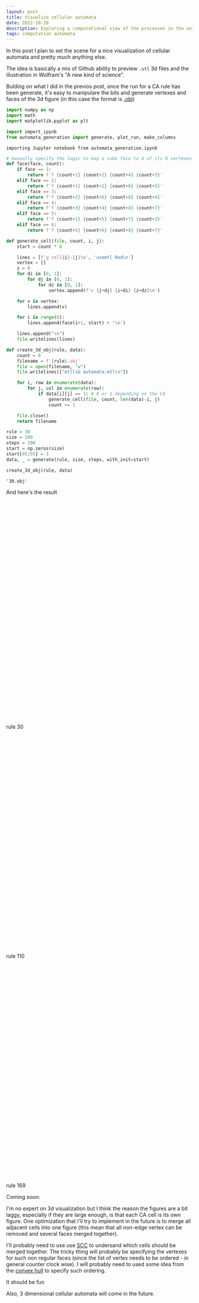 ```yaml
---
layout: post
title: Visualize cellular automata
date: 2022-10-28
description: Exploring a computational view of the processes in the universe
tags: computation automata
---
```


<script>

let renderModels = (models, darkTheme) => {
    for(let model of models) {
        // get the parent element of the viewer
        let parentDiv = document.getElementById (model.id);
        if(parentDiv.hasChildNodes()) {
            parentDiv.removeChild(parentDiv.firstChild)
        }

        // initialize the viewer with the parent element and some parameters
        let viewer = new OV.EmbeddedViewer(parentDiv, {
            backgroundColor : (darkTheme ? new OV.RGBAColor(0, 0, 0, 0) : new OV.RGBAColor(255, 255, 255, 0)),
            defaultColor : new OV.RGBColor(127, 127, 127),
            edgeSettings : {
                showEdges : true,
                edgeColor : (darkTheme ? new OV.RGBColor(0, 0, 0) : new OV.RGBColor(255, 255, 255)),
                edgeThreshold : 1
            },
            environmentSettings : {
                environmentMap : [],
                backgroundIsEnvMap : false
            },
            onModelLoaded : () => {
                let model = viewer.GetModel ();
            }
        });

        viewer.viewer.SetFixUpVector (false);
        viewer.LoadModelFromUrlList ([model.m]);
    }
}

window.addEventListener('load', () => {
    darkTheme = window.__theme__ == 'dark'
    renderModels([
        {"m": "/assets/models/30.obj", "cap": "rule 30", "id": "viewer-rule-30"},
        {"m": "/assets/models/110.obj", "cap": "rule 30", "id": "viewer-rule-110"},
        {"m": "/assets/models/169.obj", "cap": "rule 30", "id": "viewer-rule-169"},
    ], darkTheme)
});

</script>

In this post I plan to set the scene for a nice visualization of cellular automata and pretty much anything else.

The idea is basically a mix of Github ability to preview `.stl` 3d files and the illustration in Wolfram's "A new kind of science".

Bulding on what I did in the previos post, once the run for a CA rule has been generate, it's easy to manipulare the bits and generate vertexes and faces of the 3d figure (in this case the format is [.obj](https://en.wikipedia.org/wiki/Wavefront_.obj_file))

```python
import numpy as np
import math
import matplotlib.pyplot as plt

import import_ipynb
from automata_generation import generate, plot_run, make_columns
```

    importing Jupyter notebook from automata_generation.ipynb



```python
# manually specify the logic to map a cube face to 4 of its 8 vertexes
def face(face, count):
    if face == 1:
        return f'f {count+1} {count+2} {count+4} {count+3}'
    elif face == 2:
        return f'f {count+1} {count+2} {count+6} {count+5}'
    elif face == 3:
        return f'f {count+2} {count+6} {count+8} {count+4}'
    elif face == 4:
        return f'f {count+3} {count+4} {count+8} {count+7}'
    elif face == 5:
        return f'f {count+1} {count+5} {count+7} {count+3}'
    elif face == 6:
        return f'f {count+5} {count+6} {count+8} {count+7}'
```


```python
def generate_cell(file, count, i, j):
    start = count * 8

    lines = [f'g cell{i}-{j}\n', 'usemtl Red\n']
    vertex = []
    z = 0
    for di in [0, 1]:
        for dj in [0, 1]:
            for dz in [0, 1]:
                vertex.append(f'v {j+dj} {i+di} {z+dz}\n')

    for v in vertex:
        lines.append(v)

    for i in range(6):
        lines.append(face(i+1, start) + '\n')

    lines.append("\n")
    file.writelines(lines)
```


```python
def create_3d_obj(rule, data):
    count = 0
    filename = f'{rule}.obj'
    file = open(filename, "w")
    file.writelines(["mtllib automata.mtl\n"])

    for i, row in enumerate(data):
        for j, col in enumerate(row):
            if data[i][j] == 1: # 0 or 1 depending on the CA
                generate_cell(file, count, len(data)-i, j)
                count += 1

    file.close()
    return filename
```


```python
rule = 30
size = 200
steps = 200
start = np.zeros(size)
start[45:55] = 1
data, _ = generate(rule, size, steps, with_init=start)

create_3d_obj(rule, data)
```




    '30.obj'

And here's the result

<div id="viewer-rule-30" style="width: 800px; height: 600px;"></div>
<div class="caption">rule 30</div>

<div id="viewer-rule-110" style="width: 800px; height: 600px;"></div>
<div class="caption">rule 110</div>

<div id="viewer-rule-169" style="width: 800px; height: 600px;"></div>
<div class="caption">rule 169</div>


Coming soon:

I'm no expert on 3d visualization but I think the reason the figures are a bit laggy, especially if they are large enough, is that each CA cell is its own figure. One optimization that I'll try to implement in the future is to merge all adjacent cells into one figure (this mean that all non-edge vertex can be removed and several faces merged together).

I'll probably need to use use [SCC](https://en.wikipedia.org/wiki/Strongly_connected_component) to undersand which cells should be merged together. The tricky thing will probably be specifying the vertexes for such non regular faces (since the list of vertex needs to be ordered - in general counter clock wise). I will probably need to used some idea from the [convex hull](https://en.wikipedia.org/wiki/Convex_hull) to specify such ordering.

It should be fun

Also, 3 dimensional cellular automata will come in the future.


